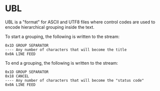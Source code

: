 # UBL

UBL is a "format" for ASCII and UTF8 files where control codes are
used to encode hierarchical grouping inside the text.

To start a grouping, the following is written to the stream:

```
0x1D GROUP SEPARATOR
---- Any number of characters that will become the title
0x0A LINE FEED
```

To end a grouping, the following is written to the stream:

```
0x1D GROUP SEPARATOR
0x18 CANCEL
---- Any number of characters that will become the "status code"
0x0A LINE FEED
```


